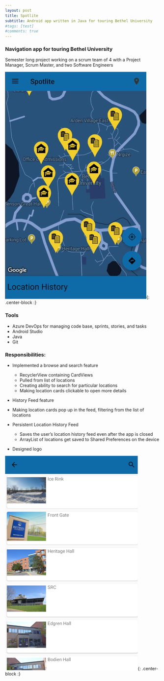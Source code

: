```yaml
---
layout: post
title: Spotlite
subtitle: Android app written in Java for touring Bethel University
#tags: [test]
#comments: true
---
```


### Navigation app for touring Bethel University
Semester long project working on a scrum team of 4 with a Project Manager, Scrum Master, and two Software Engineers

![map](/img/spotlite-map.JPG){: .center-block :}

### Tools
- Azure DevOps for managing code base, sprints, stories, and tasks
- Android Studio
- Java
- Git


### Responsibilities:
- Implemented a browse and search feature
    - RecyclerView containing CardViews
    - Pulled from list of locations
    - Creating ability to search for particular locations
    - Making location cards clickable to open more details

- History Feed feature
 - Making location cards pop up in the feed, filtering from the list of locations
- Persistent Location History Feed
    - Saves the user’s location history feed even after the app is closed
    - ArrayList of locations get saved to Shared Preferences on the device
- Designed logo


![browse](/img/spotlite-browse.png){: .center-block :}

